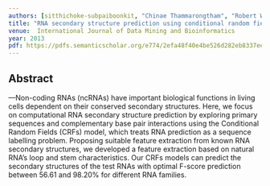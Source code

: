 ```yaml
---
authors: [sitthichoke-subpaiboonkit, "Chinae Thammarongtham", "Robert W. Cutler", "Jeerayut Chaijaruwanich"]
title: "RNA secondary structure prediction using conditional random fields model"
venue:  International Journal of Data Mining and Bioinformatics
year: 2013
pdf: https://pdfs.semanticscholar.org/e774/2efa48f40e4be526d282eb8337eea65ed821.pdf
---
```


## Abstract

—Non-coding RNAs (ncRNAs) have important biological functions in
living cells dependent on their conserved secondary structures. Here, we focus
on computational RNA secondary structure prediction by exploring primary
sequences and complementary base pair interactions using the Conditional
Random Fields (CRFs) model, which treats RNA prediction as a sequence
labelling problem. Proposing suitable feature extraction from known RNA
secondary structures, we developed a feature extraction based on natural
RNA’s loop and stem characteristics. Our CRFs models can predict the
secondary structures of the test RNAs with optimal F-score prediction between
56.61 and 98.20% for different RNA families.
